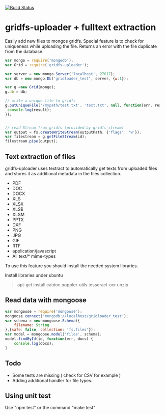 [![Build Status](https://travis-ci.org/DominicBoettger/gridfs-uploader.svg?branch=master)](https://travis-ci.org/DominicBoettger/gridfs-uploader)

# gridfs-uploader + fulltext extraction

Easily add new files to mongos gridfs. Special feature is to check for uniqueness while uploading the file.
Returns an error with the file duplicate from the database.

```js
var mongo = require('mongodb');
var Grid = require('gridfs-uploader');

var server = new mongo.Server('localhost', 27017);
var db = new mongo.Db('gridloader_test', server, {w:1});

var g =new Grid(mongo);
g.db = db;

// write a unique file to gridfs
g.putUniqueFile('/mypath/test.txt', 'text.txt', null, function(err, result) {
 console.log(result);
});


// read Stream from gridfs (provided by gridfs-stream)
var output = fs.createWriteStream(outputPath, {'flags': 'w'});
var filestream = g.getFileStream(id);
filestream.pipe(output);

```

## Text extraction of files

gridfs-uploader uses textract to automatically get texts from uploaded files and stores it as additional metadata in the files collection.

* PDF
* DOC
* DOCX
* XLS
* XLSX
* XLSB
* XLSM
* PPTX
* DXF
* PNG
* JPG
* GIF
* RTF
* application/javascript
* All text/* mime-types

To use this feature you should install the needed system libraries.

Install libraries under ubuntu
> apt-get install catdoc poppler-utils tesseract-ocr unzip


## Read data with mongoose

```js
var mongoose = require('mongoose');
mongoose.connect('mongodb://localhost/gridloader_test');
var schema = new mongoose.Schema({
    filename: String
},{safe: false, collection: 'fs.files'});
var model = mongoose.model('files', schema);
model.findById(id, function(err, docs) {
	console.log(docs);
}
```
## Todo
- Some tests are missing ( check for CSV for example )
- Adding additional handler for file types.

## Using unit test

Use "npm test" or the command "make test"